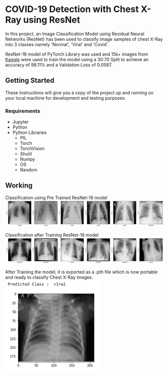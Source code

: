 # COVID-19 Detection with Chest X-Ray using ResNet

In this project, an Image Classification Model using Residual Neural Networks (ResNet) has been used to classify image samples of chest X-Ray into 3 classes namely 'Normal', 'Viral' and 'Covid'.

ResNet-18 model of PyTorch Library was used and 15k+ images from [Kaggle](https://www.kaggle.com/tawsifurrahman/covid19-radiography-database) were used to train the model using a 30:70 Split to achieve an accuracy of 98.11% and a Validation Loss of 0.0587. 

## Getting Started

These instructions will give you a copy of the project up and running on
your local machine for development and testing purposes.

### Requirements

- Jupyter
- Python
- Python Libraries
  - PIL
  - Torch
  - TorchVision
  - Shutil
  - Numpy
  - OS
  - Random

## Working 

Classification using Pre Trained ResNet-18 model
![Before Training](Screenshots/BeforeTraining.png)

Classification after Training ResNet-18 model
![After Training](Screenshots/AfterTraining.png)

After Training the model, it is exported as a .pth file which is now portable and ready to classify Chest X-Ray images.
 ![ClassificationWithExportedModel](Screenshots/ClassificationWithExportedModel.PNG)
